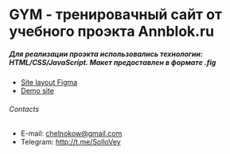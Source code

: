 # GYM - тренировачный сайт от учебного проэкта Annblok.ru
##### Для реализации проэкта использовались технологии: HTML/CSS/JavaScript. Макет предоставлен в формате .fig

* [Site layout Figma](https://www.figma.com/file/ICFyAoljXhTyzI2rdwLrde/%D0%94%D0%B8%D0%BF%D0%BB%D0%BE%D0%BC%D0%BD%D1%8B%D0%B8%CC%86-%D0%BC%D0%B0%D0%BA%D0%B5%D1%82-%D0%9C%D0%BE%D0%B4%D1%83%D0%BB%D1%8C-1-Annblok-(Copy)?node-id=0%3A1)
* [Demo site](https://sollovey.github.io/Module01-Gym/index.html)

###### Contacts

* E-mail: chelnokow@gmail.com
* Telegram: http://t.me/SolloVey
